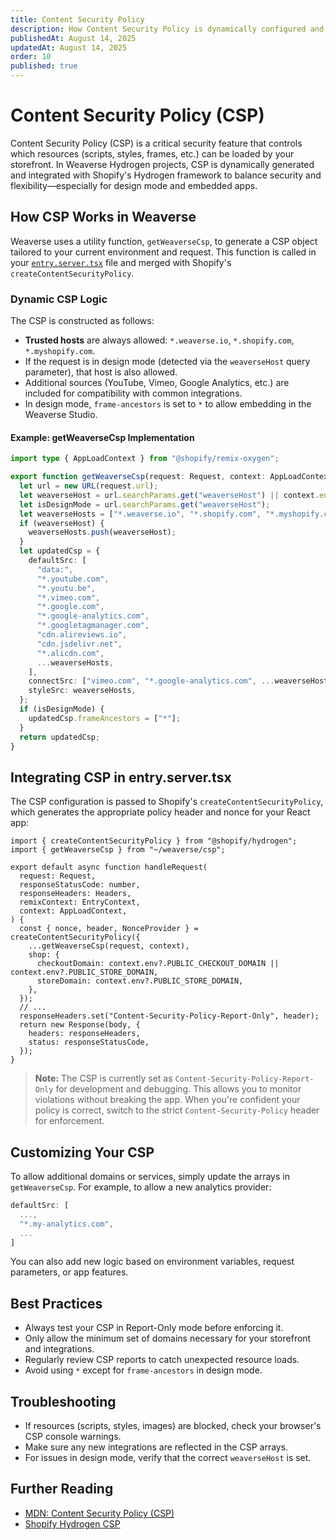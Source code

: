 ```yaml
---
title: Content Security Policy
description: How Content Security Policy is dynamically configured and enforced in Weaverse Hydrogen projects, with guidance for customization and best practices.
publishedAt: August 14, 2025
updatedAt: August 14, 2025
order: 10
published: true
---
```


# Content Security Policy (CSP)

Content Security Policy (CSP) is a critical security feature that controls which resources (scripts, styles, frames, etc.) can be loaded by your storefront. In Weaverse Hydrogen projects, CSP is dynamically generated and integrated with Shopify's Hydrogen framework to balance security and flexibility—especially for design mode and embedded apps.

## How CSP Works in Weaverse

Weaverse uses a utility function, `getWeaverseCsp`, to generate a CSP object tailored to your current environment and request. This function is called in your [`entry.server.tsx`](https://github.com/Weaverse/pilot/blob/main/app/entry.server.tsx) file and merged with Shopify's `createContentSecurityPolicy`.

### Dynamic CSP Logic

The CSP is constructed as follows:

- **Trusted hosts** are always allowed: `*.weaverse.io`, `*.shopify.com`, `*.myshopify.com`.
- If the request is in design mode (detected via the `weaverseHost` query parameter), that host is also allowed.
- Additional sources (YouTube, Vimeo, Google Analytics, etc.) are included for compatibility with common integrations.
- In design mode, `frame-ancestors` is set to `*` to allow embedding in the Weaverse Studio.

#### Example: getWeaverseCsp Implementation

```ts
import type { AppLoadContext } from "@shopify/remix-oxygen";

export function getWeaverseCsp(request: Request, context: AppLoadContext) {
  let url = new URL(request.url);
  let weaverseHost = url.searchParams.get("weaverseHost") || context.env.WEAVERSE_HOST;
  let isDesignMode = url.searchParams.get("weaverseHost");
  let weaverseHosts = ["*.weaverse.io", "*.shopify.com", "*.myshopify.com"];
  if (weaverseHost) {
    weaverseHosts.push(weaverseHost);
  }
  let updatedCsp = {
    defaultSrc: [
      "data:",
      "*.youtube.com",
      "*.youtu.be",
      "*.vimeo.com",
      "*.google.com",
      "*.google-analytics.com",
      "*.googletagmanager.com",
      "cdn.alireviews.io",
      "cdn.jsdelivr.net",
      "*.alicdn.com",
      ...weaverseHosts,
    ],
    connectSrc: ["vimeo.com", "*.google-analytics.com", ...weaverseHosts],
    styleSrc: weaverseHosts,
  };
  if (isDesignMode) {
    updatedCsp.frameAncestors = ["*"];
  }
  return updatedCsp;
}
```

## Integrating CSP in entry.server.tsx

The CSP configuration is passed to Shopify's `createContentSecurityPolicy`, which generates the appropriate policy header and nonce for your React app:

```tsx
import { createContentSecurityPolicy } from "@shopify/hydrogen";
import { getWeaverseCsp } from "~/weaverse/csp";

export default async function handleRequest(
  request: Request,
  responseStatusCode: number,
  responseHeaders: Headers,
  remixContext: EntryContext,
  context: AppLoadContext,
) {
  const { nonce, header, NonceProvider } = createContentSecurityPolicy({
    ...getWeaverseCsp(request, context),
    shop: {
      checkoutDomain: context.env?.PUBLIC_CHECKOUT_DOMAIN || context.env?.PUBLIC_STORE_DOMAIN,
      storeDomain: context.env?.PUBLIC_STORE_DOMAIN,
    },
  });
  // ...
  responseHeaders.set("Content-Security-Policy-Report-Only", header);
  return new Response(body, {
    headers: responseHeaders,
    status: responseStatusCode,
  });
}
```

> **Note:** The CSP is currently set as `Content-Security-Policy-Report-Only` for development and debugging. This allows you to monitor violations without breaking the app. When you're confident your policy is correct, switch to the strict `Content-Security-Policy` header for enforcement.

## Customizing Your CSP

To allow additional domains or services, simply update the arrays in `getWeaverseCsp`. For example, to allow a new analytics provider:

```ts
defaultSrc: [
  ...,
  "*.my-analytics.com",
  ...
]
```

You can also add new logic based on environment variables, request parameters, or app features.

## Best Practices
- Always test your CSP in Report-Only mode before enforcing it.
- Only allow the minimum set of domains necessary for your storefront and integrations.
- Regularly review CSP reports to catch unexpected resource loads.
- Avoid using `*` except for `frame-ancestors` in design mode.

## Troubleshooting
- If resources (scripts, styles, images) are blocked, check your browser's CSP console warnings.
- Make sure any new integrations are reflected in the CSP arrays.
- For issues in design mode, verify that the correct `weaverseHost` is set.

## Further Reading
- [MDN: Content Security Policy (CSP)](https://developer.mozilla.org/en-US/docs/Web/HTTP/CSP)
- [Shopify Hydrogen CSP](https://shopify.dev/docs/storefronts/headless/hydrogen/content-security-policy)
